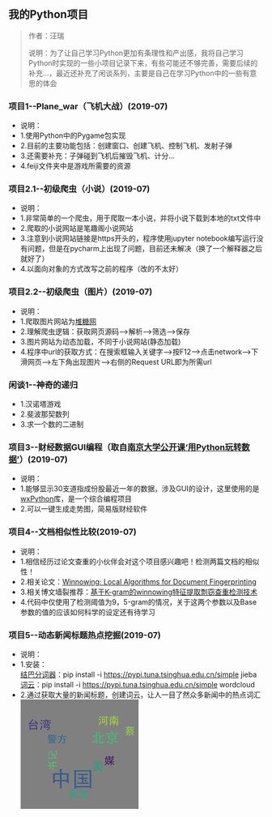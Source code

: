 ## 我的Python项目

> 作者：汪瑞
>
> 说明：为了让自己学习Python更加有条理性和产出感，我将自己学习Python时实现的一些小项目记录下来，有些可能还不够完善，需要后续的补充...，最近还补充了闲谈系列，主要是自己在学习Python中的一些有意思的体会

### 项目1--Plane_war（飞机大战）(2019-07)
- 说明：
- 1.使用Python中的Pygame包实现
- 2.目前的主要功能包括：创建窗口、创建飞机、控制飞机、发射子弹
- 3.还需要补充：子弹碰到飞机后摧毁飞机、计分...
- 4.feiji文件夹中是游戏所需要的资源

### 项目2.1--初级爬虫（小说）(2019-07)
- 说明：
- 1.非常简单的一个爬虫，用于爬取一本小说，并将小说下载到本地的txt文件中
- 2.爬取的小说网站是笔趣阁小说网站
- 3.注意到小说网站链接是https开头的，程序使用jupyter notebook编写运行没有问题，但是在pycharm上出现了问题，目前还未解决（换了一个解释器之后就好了）
- 4.以面向对象的方式改写之前的程序（改的不太好）

### 项目2.2--初级爬虫（图片）(2019-07)
- 说明：
- 1.爬取图片网站为[堆糖网](https://www.duitang.com/)
- 2.理解爬虫逻辑：获取网页源码-->解析-->筛选-->保存
- 3.图片网站为动态加载，不同于小说网站(静态加载)
- 4.程序中url的获取方式：在搜索框输入关键字-->按F12-->点击network-->下滑网页-->左下角出现图片-->右侧的Request URL即为所需url

### 闲谈1--神奇的递归
- 1.汉诺塔游戏
- 2.斐波那契数列
- 3.求一个数的二进制

### 项目3--财经数据GUI编程（取自[南京大学公开课‘用Python玩转数据’](https://www.icourse163.org/course/NJU-1001571005#/info)）(2019-07)
- 说明：
- 1.能够显示30支道指成份股最近一年的数据，涉及GUI的设计，这里使用的是[wxPython](https://wxpython.org/)库，是一个综合编程项目
- 2.可以一键生成走势图，简易版财经软件

### 项目4--文档相似性比较(2019-07)
- 说明：
- 1.相信经历过论文查重的小伙伴会对这个项目感兴趣吧！检测两篇文档的相似性！
- 2.相关论文：[Winnowing: Local Algorithms for Document Fingerprinting](https://dl.acm.org/citation.cfm?id=872770)
- 3.相关博文墙裂推荐：[基于K-gram的winnowing特征提取剽窃查重检测技术](https://blog.csdn.net/chichoxian/article/details/53115067)
- 4.代码中仅使用了检测阈值为9，5-gram的情况，关于这两个参数以及Base参数的值的应该如何科学的设定还有待学习

### 项目5--动态新闻标题热点挖掘(2019-07)
- 说明：
- 1.安装：<br>
    [结巴分词器](https://github.com/fxsjy/jieba/)：pip install -i https://pypi.tuna.tsinghua.edu.cn/simple jieba<br>
    [词云](https://amueller.github.io/word_cloud/)：pip install -i https://pypi.tuna.tsinghua.edu.cn/simple wordcloud
- 2.通过获取大量的新闻标题，创建词云，让人一目了然众多新闻中的热点词汇<br>
![](https://github.com/RuiWa/My_Python_Projects/blob/master/%E5%8A%A8%E6%80%81%E6%96%B0%E9%97%BB%E6%A0%87%E9%A2%98%E7%83%AD%E7%82%B9%E6%8C%96%E6%8E%98/results/wordcloud.jpg)

